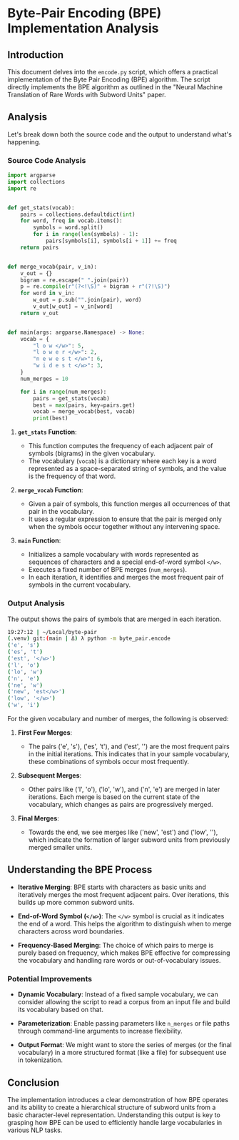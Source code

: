 # Byte-Pair Encoding (BPE) Implementation Analysis

## Introduction

This document delves into the `encode.py` script, which offers a practical implementation of the Byte Pair Encoding (BPE) algorithm. The script directly implements the BPE algorithm as outlined in the "Neural Machine Translation of Rare Words with Subword Units" paper.

## Analysis

Let's break down both the source code and the output to understand what's happening.

### Source Code Analysis

```python
import argparse
import collections
import re


def get_stats(vocab):
    pairs = collections.defaultdict(int)
    for word, freq in vocab.items():
        symbols = word.split()
        for i in range(len(symbols) - 1):
            pairs[symbols[i], symbols[i + 1]] += freq
    return pairs


def merge_vocab(pair, v_in):
    v_out = {}
    bigram = re.escape(" ".join(pair))
    p = re.compile(r"(?<!\S)" + bigram + r"(?!\S)")
    for word in v_in:
        w_out = p.sub("".join(pair), word)
        v_out[w_out] = v_in[word]
    return v_out


def main(args: argparse.Namespace) -> None:
    vocab = {
        "l o w </w>": 5,
        "l o w e r </w>": 2,
        "n e w e s t </w>": 6,
        "w i d e s t </w>": 3,
    }
    num_merges = 10

    for i in range(num_merges):
        pairs = get_stats(vocab)
        best = max(pairs, key=pairs.get)
        vocab = merge_vocab(best, vocab)
        print(best)
```

1. **`get_stats` Function**:
   - This function computes the frequency of each adjacent pair of symbols (bigrams) in the given vocabulary.
   - The vocabulary (`vocab`) is a dictionary where each key is a word represented as a space-separated string of symbols, and the value is the frequency of that word.

2. **`merge_vocab` Function**:
   - Given a pair of symbols, this function merges all occurrences of that pair in the vocabulary.
   - It uses a regular expression to ensure that the pair is merged only when the symbols occur together without any intervening space.

3. **`main` Function**:
   - Initializes a sample vocabulary with words represented as sequences of characters and a special end-of-word symbol `</w>`.
   - Executes a fixed number of BPE merges (`num_merges`).
   - In each iteration, it identifies and merges the most frequent pair of symbols in the current vocabulary.

### Output Analysis

The output shows the pairs of symbols that are merged in each iteration. 

```sh
19:27:12 | ~/Local/byte-pair
(.venv) git:(main | Δ) λ python -m byte_pair.encode
('e', 's')
('es', 't')
('est', '</w>')
('l', 'o')
('lo', 'w')
('n', 'e')
('ne', 'w')
('new', 'est</w>')
('low', '</w>')
('w', 'i')
```

For the given vocabulary and number of merges, the following is observed:

1. **First Few Merges**:
   - The pairs ('e', 's'), ('es', 't'), and ('est', '</w>') are the most frequent pairs in the initial iterations. This indicates that in your sample vocabulary, these combinations of symbols occur most frequently.
   
2. **Subsequent Merges**:
   - Other pairs like ('l', 'o'), ('lo', 'w'), and ('n', 'e') are merged in later iterations. Each merge is based on the current state of the vocabulary, which changes as pairs are progressively merged.

3. **Final Merges**:
   - Towards the end, we see merges like ('new', 'est</w>') and ('low', '</w>'), which indicate the formation of larger subword units from previously merged smaller units.

## Understanding the BPE Process

- **Iterative Merging**: BPE starts with characters as basic units and iteratively merges the most frequent adjacent pairs. Over iterations, this builds up more common subword units.
  
- **End-of-Word Symbol (`</w>`)**: The `</w>` symbol is crucial as it indicates the end of a word. This helps the algorithm to distinguish when to merge characters across word boundaries.

- **Frequency-Based Merging**: The choice of which pairs to merge is purely based on frequency, which makes BPE effective for compressing the vocabulary and handling rare words or out-of-vocabulary issues.

### Potential Improvements

- **Dynamic Vocabulary**: Instead of a fixed sample vocabulary, we can consider allowing the script to read a corpus from an input file and build its vocabulary based on that.
  
- **Parameterization**: Enable passing parameters like `n_merges` or file paths through command-line arguments to increase flexibility.

- **Output Format**: We might want to store the series of merges (or the final vocabulary) in a more structured format (like a file) for subsequent use in tokenization.

## Conclusion

The implementation introduces a clear demonstration of how BPE operates and its ability to create a hierarchical structure of subword units from a basic character-level representation. Understanding this output is key to grasping how BPE can be used to efficiently handle large vocabularies in various NLP tasks.
